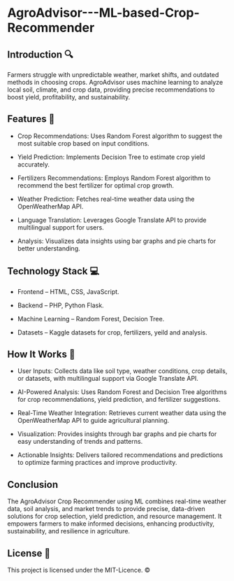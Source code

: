 # AgroAdvisor---ML-based-Crop-Recommender

## Introduction 🔍
Farmers struggle with unpredictable weather, market shifts, and outdated methods in choosing crops. 
AgroAdvisor uses machine learning to analyze local soil, climate, and crop data, providing precise recommendations to boost yield, profitability, and sustainability.

## Features 🎯
 - Crop Recommendations: Uses Random Forest algorithm to suggest  the most suitable crop based on input conditions.

 - Yield Prediction: Implements Decision Tree to estimate crop yield accurately.

 - Fertilizers Recommendations: Employs Random Forest algorithm to recommend the best fertilizer for optimal crop growth.

 - Weather Prediction: Fetches real-time weather data using the OpenWeatherMap API.

 - Language Translation: Leverages Google Translate API to provide multilingual support for users.

 - Analysis: Visualizes data insights using bar graphs and pie charts for better understanding.

## Technology Stack 💻
- Frontend – HTML, CSS, JavaScript.

- Backend – PHP, Python Flask.

- Machine Learning – Random Forest, Decision Tree.

- Datasets – Kaggle datasets for crop, fertilizers, yeild and analysis.

## How It Works 🚀
 - User Inputs: Collects data like soil type, weather conditions, crop details, or datasets, with multilingual support via Google Translate API.

 - AI-Powered Analysis: Uses Random Forest and Decision Tree algorithms for crop recommendations, yield prediction, and fertilizer suggestions.

 - Real-Time Weather Integration: Retrieves current weather data using the OpenWeatherMap API to guide agricultural planning.

 - Visualization: Provides insights through bar graphs and pie charts for easy understanding of trends and patterns.

 - Actionable Insights: Delivers tailored recommendations and predictions to optimize farming practices and improve productivity.

## Conclusion 
The AgroAdvisor Crop Recommender using ML combines real-time weather data, soil analysis, and market trends to provide precise, data-driven solutions for crop selection, yield prediction, and resource management. It empowers farmers to make informed decisions, enhancing productivity, sustainability, and resilience in agriculture.

## License 📄
This project is licensed under the MIT-Licence. ©️



